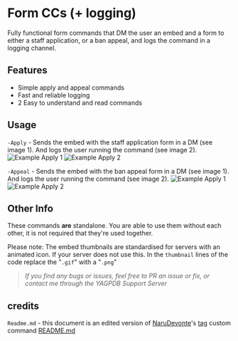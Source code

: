 # Form CCs (+ logging)
Fully functional form commands that DM the user an embed and a form to either a staff application, or a ban appeal, and logs the command in a logging channel.

## Features
- Simple apply and appeal commands 
- Fast and reliable logging
- 2 Easy to understand and read commands

## Usage

`-Apply` - Sends the embed with the staff application form in a DM (see image 1). And logs the user running the command (see image 2). 
![Example Apply 1](https://cdn.discordapp.com/attachments/786941956004904991/809964653928251453/unknown.png) 
![Example Apply 2](https://cdn.discordapp.com/attachments/784132360399487066/809966265984745482/unknown.png)

`-Appeal` - Sends the embed with the ban appeal form in a DM (see image 1). And logs the user running the command (see image 2).
![Example Apply 1](https://cdn.discordapp.com/attachments/784132357002625047/795194965445574656/unknown.png)
![Example Apply 2](https://cdn.discordapp.com/attachments/784132360399487066/809966265984745482/unknown.png) 

## Other Info
These commands **are** standalone. You are able to use them without each other, it is not required that they're used together.

Please note: The embed thumbnails are standardised for servers with an animated icon.
If your server does not use this. In the `thumbnail` lines of the code replace the "`.gif`" with a "`.png`"

> *If you find any bugs or issues, feel free to PR an issue or fix, or contact me through the YAGPDB Support Server*


## credits

`Readme.md` - this document is an edited version of [NaruDevonte](https://github.com/NaruDevnote)'s [tag](https://github.com/NaruDevnote/yagpdb-ccs/tree/master/tags) custom command [README.md](https://github.com/NaruDevnote/yagpdb-ccs/blob/master/tags/README.md)
